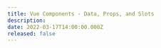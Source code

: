 ```yaml
---
title: Vue Components - Data, Props, and Slots
description:
date: 2022-03-17T14:00:00.000Z
released: false
---
```

